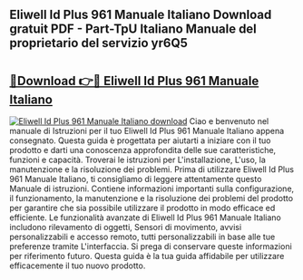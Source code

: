 ## Eliwell Id Plus 961 Manuale Italiano Download gratuit PDF - Part-TpU Italiano Manuale del proprietario del servizio yr6Q5

# <h2><a href="http://df9gy1r.blite.top/?on=Eliwell+Id+Plus+961+Manuale+Italiano">🔗Download 👉🔴 Eliwell Id Plus 961 Manuale Italiano</a></h2>

[![Eliwell Id Plus 961 Manuale Italiano download](https://i.imgur.com/lujVjoI.png)](http://df9gy1r.blite.top/?on=Eliwell+Id+Plus+961+Manuale+Italiano)
Ciao e benvenuto nel manuale di Istruzioni per il tuo Eliwell Id Plus 961 Manuale Italiano appena consegnato. Questa guida è progettata per aiutarti a iniziare con il tuo prodotto e darti una conoscenza approfondita delle sue caratteristiche, funzioni e capacità. Troverai le istruzioni per L'installazione, L'uso, la manutenzione e la risoluzione dei problemi. Prima di utilizzare Eliwell Id Plus 961 Manuale Italiano, ti consigliamo di leggere attentamente questo Manuale di istruzioni. Contiene informazioni importanti sulla configurazione, il funzionamento, la manutenzione e la risoluzione dei problemi del prodotto per garantire che sia possibile utilizzare il prodotto in modo efficace ed efficiente. Le funzionalità avanzate di Eliwell Id Plus 961 Manuale Italiano includono rilevamento di oggetti, Sensori di movimento, avvisi personalizzabili e accesso remoto, tutti personalizzabili in base alle tue preferenze tramite L'interfaccia. Si prega di conservare queste informazioni per riferimento futuro. Questa guida è la tua guida affidabile per utilizzare efficacemente il tuo nuovo prodotto.
